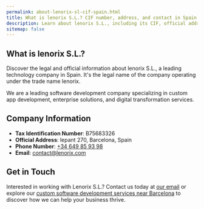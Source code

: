 ```yaml
---
permalink: about-lenorix-sl-cif-spain.html
title: What is lenorix S.L.? CIF number, address, and contact in Spain
description: Learn about lenorix S.L., including its CIF, official address in Spain, phone number, and offered services.
sitemap: false
---
```


## What is lenorix S.L.?

Discover the legal and official information about lenorix S.L., a leading technology company in Spain. It's the legal name of the company operating under the trade name lenorix.

We are a leading software development company specializing in custom app development, enterprise solutions, and digital transformation services.

## Company Information

- **Tax Identification Number**: B75683326
- **Official Address**: lepant 270, Barcelona, Spain
- **Phone Number**: [+34 649 85 93 98](tel:+34649859398)
- **Email**: [contact@lenorix.com](mailto:contact@lenorix.com)

## Get in Touch

Interested in working with Lenorix S.L.? Contact us today at [our email](mailto:contact@lenorix.com) or explore our [custom software development services near Barcelona](./software-development-barcelona) to discover how we can help your business thrive.

